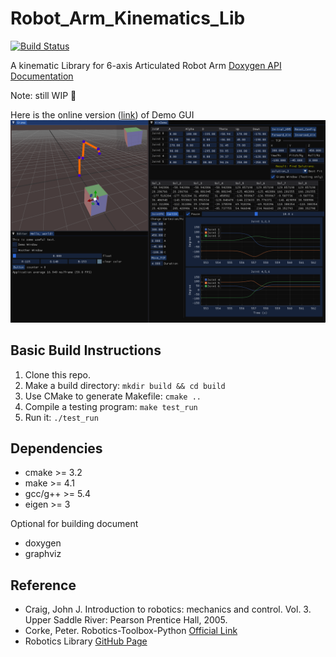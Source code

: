 # Robot_Arm_Kinematics_Lib
[![Build Status](https://travis-ci.org/RobinCPC/Robot_Arm_Kinematics_Lib.svg?branch=master)](https://travis-ci.org/RobinCPC/Robot_Arm_Kinematics_Lib)

A kinematic Library for 6-axis Articulated Robot Arm
[Doxygen API Documentation](https://robincpc.github.io/Robot_Arm_Kinematics_Lib/)

Note: still WIP :construction:

Here is the online version ([link](https://robincpc.github.io/demo/)) of Demo GUI
![kinDemo_Im](./docs/images/kinDemo_Im.png)

## Basic Build Instructions
1. Clone this repo.
2. Make a build directory: `mkdir build && cd build`
3. Use CMake to generate Makefile: `cmake ..`
4. Compile a testing program: `make test_run`
5. Run it: `./test_run`

## Dependencies
* cmake >= 3.2
* make  >= 4.1
* gcc/g++ >= 5.4
* eigen >= 3

Optional for building document
* doxygen
* graphviz

## Reference
* Craig, John J. Introduction to robotics: mechanics and control. Vol. 3. Upper Saddle River: Pearson Prentice Hall, 2005.
* Corke, Peter. Robotics-Toolbox-Python [Official Link](https://github.com/petercorke/robotics-toolbox-python)
* Robotics Library [GitHub Page](https://github.com/roboticslibrary/rl)
